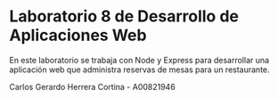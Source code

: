 # Laboratorio 8 de Desarrollo de Aplicaciones Web

En este laboratorio se trabaja con Node y Express para desarrollar una aplicación web que administra reservas de mesas para un restaurante.

Carlos Gerardo Herrera Cortina - A00821946

